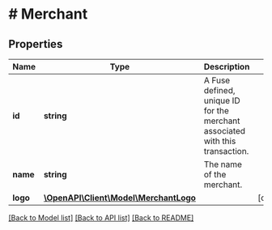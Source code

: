# # Merchant

## Properties

Name | Type | Description | Notes
------------ | ------------- | ------------- | -------------
**id** | **string** | A Fuse defined, unique ID for the merchant associated with this transaction. |
**name** | **string** | The name of the merchant. |
**logo** | [**\OpenAPI\Client\Model\MerchantLogo**](MerchantLogo.md) |  | [optional]

[[Back to Model list]](../../README.md#models) [[Back to API list]](../../README.md#endpoints) [[Back to README]](../../README.md)
